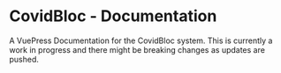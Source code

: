 # CovidBloc - Documentation

A VuePress Documentation for the CovidBloc system. This is currently a work in progress and there might be breaking changes as updates are pushed.
